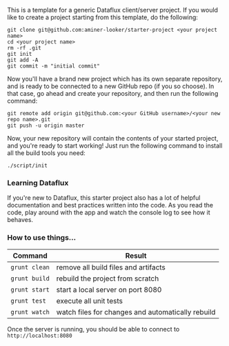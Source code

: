 This is a template for a generic Dataflux client/server project.  If you would like to create a project starting from this template, do the following:

    git clone git@github.com:aminer-looker/starter-project <your project name>
    cd <your project name>
    rm -rf .git
    git init
    git add -A
    git commit -m "initial commit"

Now you'll have a brand new project which has its own separate repository, and is ready to be connected to a new GitHub repo (if you so choose).  In that case, go ahead and create your repository, and then run the following command:

    git remote add origin git@github.com:<your GitHub username>/<your new repo name>.git
    git push -u origin master

Now, your new repository will contain the contents of your started project, and you're ready to start working!  Just run the following command to install all the build tools you need:

    ./script/init

### Learning Dataflux

If you're new to Dataflux, this starter project also has a lot of helpful documentation and best practices
written into the code.  As you read the code, play around with the app and watch the console log to see how
it behaves.

### How to use things...

| Command              | Result                                            |
|----------------------|---------------------------------------------------|
| `grunt clean`        | remove all build files and artifacts              |
| `grunt build`        | rebuild the project from scratch                  |
| `grunt start`        | start a local server on port 8080                 |
| `grunt test`         | execute all unit tests                            |
| `grunt watch`        | watch files for changes and automatically rebuild |

Once the server is running, you should be able to connect to `http://localhost:8080`
